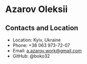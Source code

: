 # Azarov Oleksii

## Contacts and Location

- Location: Kyiv, Ukraine
- Phone: +38 063 973-72-07
- Email: a.azarov.work@gmail.com
- GitHub: @boko32
